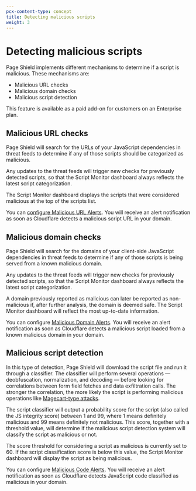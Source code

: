 ```yaml
---
pcx-content-type: concept
title: Detecting malicious scripts
weight: 3
---
```


# Detecting malicious scripts

Page Shield implements different mechanisms to determine if a script is malicious. These mechanisms are:

*   Malicious URL checks
*   Malicious domain checks
*   Malicious script detection

<Aside type="note">

This feature is available as a paid add-on for customers on an Enterprise plan.

</Aside>

## Malicious URL checks

Page Shield will search for the URLs of your JavaScript dependencies in threat feeds to determine if any of those scripts should be categorized as malicious.

Any updates to the threat feeds will trigger new checks for previously detected scripts, so that the Script Monitor dashboard always reflects the latest script categorization.

The Script Monitor dashboard displays the scripts that were considered malicious at the top of the scripts list.

You can [configure Malicious URL Alerts](/page-shield/reference/alerts/). You will receive an alert notification as soon as Cloudflare detects a malicious script URL in your domain.

## Malicious domain checks

Page Shield will search for the domains of your client-side JavaScript dependencies in threat feeds to determine if any of those scripts is being served from a known malicious domain.

Any updates to the threat feeds will trigger new checks for previously detected scripts, so that the Script Monitor dashboard always reflects the latest script categorization.

A domain previously reported as malicious can later be reported as non-malicious if, after further analysis, the domain is deemed safe. The Script Monitor dashboard will reflect the most up-to-date information.

You can configure [Malicious Domain Alerts](/page-shield/reference/alerts/). You will receive an alert notification as soon as Cloudflare detects a malicious script loaded from a known malicious domain in your domain.

## Malicious script detection

In this type of detection, Page Shield will download the script file and run it through a classifier. The classifier will perform several operations — deobfuscation, normalization, and decoding — before looking for correlations between form field fetches and data exfiltration calls. The stronger the correlation, the more likely the script is performing malicious operations like [Magecart-type attacks](https://sansec.io/what-is-magecart).

The script classifier will output a probability score for the script (also called the JS integrity score) between 1 and 99, where 1 means definitely malicious and 99 means definitely not malicious. This score, together with a threshold value, will determine if the malicious script detection system will classify the script as malicious or not.

The score threshold for considering a script as malicious is currently set to 60. If the script classification score is below this value, the Script Monitor dashboard will display the script as being malicious.

You can configure [Malicious Code Alerts](/page-shield/reference/alerts/). You will receive an alert notification as soon as Cloudflare detects JavaScript code classified as malicious in your domain.
